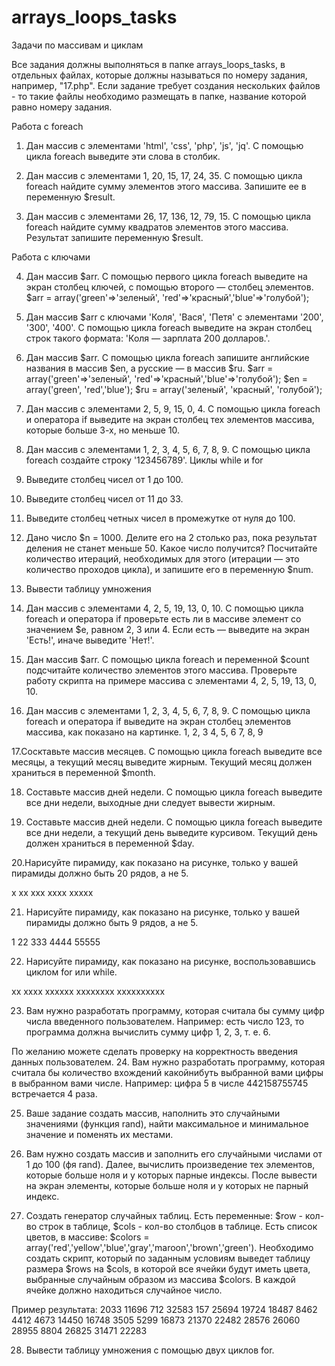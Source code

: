 # arrays_loops_tasks
Задачи по массивам и циклам

Все задания должны выполняться в папке arrays_loops_tasks, в отдельных файлах, которые должны называться по номеру задания, например, "17.php".
Если задание требует создания нескольких файлов - то такие файлы необходимо размещать в папке, название которой равно номеру задания.

Работа с foreach

1. Дан массив с элементами 'html', 'css', 'php', 'js', 'jq'. С помощью цикла foreach выведите эти слова в столбик.

2. Дан массив с элементами 1, 20, 15, 17, 24, 35. С помощью цикла foreach найдите сумму элементов этого массива. Запишите ее в переменную $result.

3. Дан массив с элементами 26, 17, 136, 12, 79, 15. С помощью цикла foreach найдите сумму квадратов элементов этого массива. Результат запишите переменную $result.

Работа с ключами

4. Дан массив $arr. С помощью первого цикла foreach выведите на экран столбец ключей, с помощью второго — столбец элементов. $arr = array('green'=>'зеленый', 'red'=>'красный','blue'=>'голубой');

5. Дан массив $arr с ключами 'Коля', 'Вася', 'Петя' с элементами '200', '300', '400'. С помощью цикла foreach выведите на экран столбец строк такого формата: 'Коля — зарплата 200 долларов.'.

6. Дан массив $arr. С помощью цикла foreach запишите английские названия в массив $en, а русские — в массив $ru. $arr = array('green'=>'зеленый', 'red'=>'красный','blue'=>'голубой'); $en = array('green', 'red','blue'); $ru = array('зеленый', 'красный', 'голубой');

7. Дан массив с элементами 2, 5, 9, 15, 0, 4. С помощью цикла foreach и оператора if выведите на экран столбец тех элементов массива, которые больше 3-х, но меньше 10.

8. Дан массив с элементами 1, 2, 3, 4, 5, 6, 7, 8, 9. С помощью цикла foreach создайте строку '123456789'. Циклы while и for

9. Выведите столбец чисел от 1 до 100.

10. Выведите столбец чисел от 11 до 33.

11. Выведите столбец четных чисел в промежутке от нуля до 100.

12. Дано число $n = 1000. Делите его на 2 столько раз, пока результат деления не станет меньше 50. Какое число получится? Посчитайте количество итераций, необходимых для этого (итерации — это количество проходов цикла), и запишите его в переменную $num.

13. Вывести таблицу умножения

14. Дан массив с элементами 4, 2, 5, 19, 13, 0, 10. С помощью цикла foreach и оператора if проверьте есть ли в массиве элемент со значением $e, равном 2, 3 или 4. Если есть — выведите на экран 'Есть!', иначе выведите 'Нет!'.

15. Дан массив $arr. С помощью цикла foreach и переменной $count подсчитайте количество элементов этого массива. Проверьте работу скрипта на примере массива с элементами 4, 2, 5, 19, 13, 0, 10.

16. Дан массив с элементами 1, 2, 3, 4, 5, 6, 7, 8, 9. С помощью цикла foreach и оператора if выведите на экран столбец элементов массива, как показано на картинке. 1, 2, 3 4, 5, 6 7, 8, 9

17.Сосктавьте массив месяцев. С помощью цикла foreach выведите все месяцы, а текущий месяц выведите жирным. Текущий месяц должен храниться в переменной $month.

18. Составьте массив дней недели. С помощью цикла foreach выведите все дни недели, выходные дни следует вывести жирным.

19. Составьте массив дней недели. С помощью цикла foreach выведите все дни недели, а текущий день выведите курсивом. Текущий день должен храниться в переменной $day.

20.Нарисуйте пирамиду, как показано на рисунке, только у вашей пирамиды должно быть 20 рядов, а не 5.

x
xx
xxx
xxxx
xxxxx

21. Нарисуйте пирамиду, как показано на рисунке, только у вашей пирамиды должно быть 9 рядов, а не 5.

1
22
333
4444
55555

22. Нарисуйте пирамиду, как показано на рисунке, воспользовавшись циклом for или while.

xx
xxxx
xxxxxx
xxxxxxxx
xxxxxxxxxx

23. Вам нужно разработать программу, которая считала бы сумму цифр числа введенного пользователем. Например: есть число 123, то программа должна вычислить сумму цифр 1, 2, 3, т. е. 6.

По желанию можете сделать проверку на корректность введения данных пользователем.
24. Вам нужно разработать программу, которая считала бы количество вхождений какой­нибуть выбранной вами цифры в выбранном вами числе. Например: цифра 5 в числе 442158755745 встречается 4 раза.

25. Ваше задание создать массив, наполнить это случайными значениями (функция rand), найти максимальное и минимальное значение и поменять их местами.

26. Вам нужно создать массив и заполнить его случайными числами от 1 до 100 (ф­я rand). Далее, вычислить произведение тех элементов, которые больше ноля и у которых парные индексы. После вывести на экран элементы, которые больше ноля и у которых не парный индекс.

27. Создать генератор случайных таблиц. Есть переменные: $row - кол-во строк в таблице, $cols - кол-во столбцов в таблице. Есть список цветов, в массиве: $colors = array('red','yellow','blue','gray','maroon','brown','green'). Необходимо создать скрипт, который по заданным условиям выведет таблицу размера $rows на $cols, в которой все ячейки будут иметь цвета, выбранные случайным образом из массива $colors. В каждой ячейке должно находиться случайное число. 

Пример результата:
2033	11696	712	32583	157
25694	19724	18487	8462	4412
4673	14450	16748	3505	5299
16873	21370	22482	28576	26060
28955	8804	26825	31471	22283

28. Вывести таблицу умножения с помощью двух циклов for.
